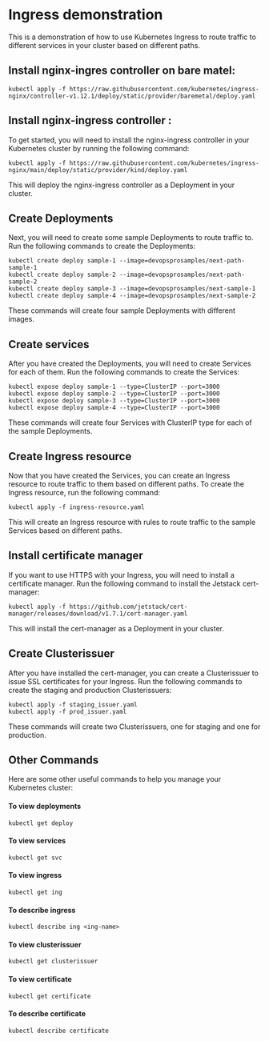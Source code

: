 # Ingress demonstration 
This is a demonstration of how to use Kubernetes Ingress to route traffic to different services in your cluster based on different paths.
 ## Install nginx-ingres controller on bare matel:
 ```
 kubectl apply -f https://raw.githubusercontent.com/kubernetes/ingress-nginx/controller-v1.12.1/deploy/static/provider/baremetal/deploy.yaml
 ```
## Install nginx-ingress controller :
To get started, you will need to install the nginx-ingress controller in your Kubernetes cluster by running the following command:

```
kubectl apply -f https://raw.githubusercontent.com/kubernetes/ingress-nginx/main/deploy/static/provider/kind/deploy.yaml
```

This will deploy the nginx-ingress controller as a Deployment in your cluster.

## Create Deployments
Next, you will need to create some sample Deployments to route traffic to. Run the following commands to create the Deployments:

```
kubectl create deploy sample-1 --image=devopsprosamples/next-path-sample-1
kubectl create deploy sample-2 --image=devopsprosamples/next-path-sample-2
kubectl create deploy sample-3 --image=devopsprosamples/next-sample-1
kubectl create deploy sample-4 --image=devopsprosamples/next-sample-2
```

These commands will create four sample Deployments with different images.

## Create services
After you have created the Deployments, you will need to create Services for each of them. Run the following commands to create the Services:

```
kubectl expose deploy sample-1 --type=ClusterIP --port=3000
kubectl expose deploy sample-2 --type=ClusterIP --port=3000
kubectl expose deploy sample-3 --type=ClusterIP --port=3000
kubectl expose deploy sample-4 --type=ClusterIP --port=3000
```

These commands will create four Services with ClusterIP type for each of the sample Deployments.

## Create Ingress resource
Now that you have created the Services, you can create an Ingress resource to route traffic to them based on different paths. To create the Ingress resource, run the following command:

```
kubectl apply -f ingress-resource.yaml
```

This will create an Ingress resource with rules to route traffic to the sample Services based on different paths.

## Install certificate manager
If you want to use HTTPS with your Ingress, you will need to install a certificate manager. Run the following command to install the Jetstack cert-manager:

```
kubectl apply -f https://github.com/jetstack/cert-manager/releases/download/v1.7.1/cert-manager.yaml
```

This will install the cert-manager as a Deployment in your cluster.

## Create Clusterissuer
After you have installed the cert-manager, you can create a Clusterissuer to issue SSL certificates for your Ingress. Run the following commands to create the staging and production Clusterissuers:

```
kubectl apply -f staging_issuer.yaml
kubectl apply -f prod_issuer.yaml
```

These commands will create two Clusterissuers, one for staging and one for production.

## Other Commands
Here are some other useful commands to help you manage your Kubernetes cluster:

#### To view deployments
```
kubectl get deploy
```
#### To view services
```
kubectl get svc
```
#### To view ingress
```
kubectl get ing
```
#### To describe ingress
```
kubectl describe ing <ing-name>
```
#### To view clusterissuer
```
kubectl get clusterissuer
```
#### To view certificate
```
kubectl get certificate
```
#### To describe certificate
```
kubectl describe certificate
```
